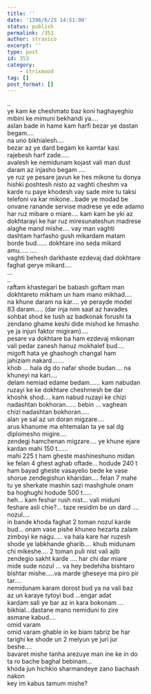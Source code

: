```yaml
---
title: ''
date: '1396/6/25 14:51:00'
status: publish
permalink: /353
author: straxico
excerpt: ''
type: post
id: 353
category:
    - strixmood
tag: []
post_format: []
---
```

..  
 ye kam ke cheshmato baz koni haghayeghio  
 mibini ke mimuni bekhandi ya….  
 aslan bade in hame kam harfi bezar ye dastan  
 begam….  
 na uno bikhialesh….  
 bezar az ye dard begam ke kamtar kasi  
 rajebesh harf zade…..  
 avalesh ke nemidunam kojast vali man dust  
 daram az injasho begam ….  
 ye ruz ye pesare javun ke hes mikone tu donya  
 hishki poshtesh nisto az vaghti cheshm va  
 karde ru paye khodesh vay sade mire tu taksi  
 telefoni va kar mikone…bade ye modad be  
 onvane ranande servise madrese ye ede adamo  
 har ruz mibare o miare…. kam kam be yki az  
 dokhtarayi ke har ruz miresunateshun madrese  
 alaghe mand mishe…. vay man vaghti  
 dashtam harfasho gush mikardam matam  
 borde bud…… dokhtare ino seda mikard  
 amu….. ….  
 vaghti behesh darkhaste ezdevaj dad dokhtare  
 faghat gerye mikard….  
 …  
 ..  
 raftam khastegari be babash goftam man  
 dokhtareto mikham un ham mano mikhad….  
 na khune daram na kar…. ye perayde model  
 83 daram….. (dar inja nim saat az havades  
 sohbat shod ke tush az badkonak forushi ta  
 zendano ghame keshi dide mishod ke hmasho  
 ye ja injuri faktor migiram)….  
 pesare va dokhtare ba ham ezdevaj mikonan  
 vali pedar zanesh hanuz mokhalef bud….  
 migoft hata ye ghashogh changal ham  
 jahiziam nakard…….  
 khob … hala dg do nafar shode budan…. na  
 khuneyi na kari….  
 delam nemiad edame bedam…… kam nabudan  
 ruzayi ke ke dokhtare cheshmesh be dar  
 khoshk shod…. kam nabud ruzayi ke chizi  
 nadashtan bokhoran…… bebin … vaghean  
 chizi nadashtan bokhoran…..  
 alan ye sal az un doran migzare….  
 arus khanume ma ehtemalan ta ye sal dg  
 diplomesho migire….  
 zendegi hamchenan migzare…. ye khune ejare  
 kardan mahi 150 t……  
 mahi 225 t ham gheste mashineshuno midan  
 ke felan 4 ghest aghab oftade… hodude 240 t  
 ham bayad gheste vasayelio bede ke vase  
 shorue zendegishun kharidan…. felan 7 mahe  
 tu ye sherkate mashin sazi mashghule onam  
 ba hoghughi hodude 500 t…..  
 heh… kam feshar rush nist… vali miduni  
 feshare asli chie?… taze residim be un dard ….  
 nozul….  
 in bande khoda faghat 2 toman nozul karde  
 bud… onam vase pishe khuneo hezarta zalam  
 zimboyi ke nagu….. va hala kare har ruzesh  
 shode ye labkhande gharib…. khub midunam  
 chi mikeshe…. 2 toman puli nist vali ajib  
 zendegio sakht karde …. har chi dar miare  
 mide sude nozul … va hey bedehiha bishtaro  
 bishtar mishe…..va marde gheseye ma piro pir  
 tar….  
 nemidunam karam dorost bud ya na vali baz  
 az un karaye tytoyi bud …engar adat  
 kardam sali ye bar az in kara bokonam …  
 bikhial…dastane mano nemiduni to zire  
 asmane kabud….  
 omid varam  
 omid varam ghable in ke biam tabriz be har  
 tarighi ke shode un 2 melyun ye juri jur  
 beshe….  
 bavaret mishe tanha arezuye man ine ke in do  
 ta ro bache baghal bebinam…  
 khoda jun hichkio sharmandeye zano bachash  
 nakon  
 key im kabus tamum mishe?